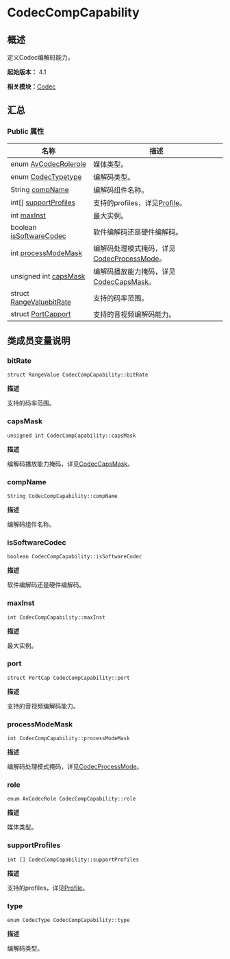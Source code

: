 # CodecCompCapability


## 概述

定义Codec编解码能力。

**起始版本：** 4.1

**相关模块：**[Codec](_codec_v20.md)


## 汇总


### Public 属性

| 名称 | 描述 | 
| -------- | -------- |
| enum [AvCodecRole](_codec_v20.md#avcodecrole)[role](#role) | 媒体类型。  | 
| enum [CodecType](_codec_v20.md#codectype)[type](#type) | 编解码类型。  | 
| String [compName](#compname) | 编解码组件名称。  | 
| int[] [supportProfiles](#supportprofiles) | 支持的profiles，详见[Profile](_codec_v20.md#profile)。  | 
| int [maxInst](#maxinst) | 最大实例。  | 
| boolean [isSoftwareCodec](#issoftwarecodec) | 软件编解码还是硬件编解码。  | 
| int [processModeMask](#processmodemask) | 编解码处理模式掩码，详见[CodecProcessMode](_codec_v20.md#codecprocessmode)。  | 
| unsigned int [capsMask](#capsmask) | 编解码播放能力掩码，详见[CodecCapsMask](_codec_v20.md#codeccapsmask)。  | 
| struct [RangeValue](_range_value_v20.md)[bitRate](#bitrate) | 支持的码率范围。  | 
| struct [PortCap](_port_cap_v20.md)[port](#port) | 支持的音视频编解码能力。  | 


## 类成员变量说明


### bitRate

```
struct RangeValue CodecCompCapability::bitRate
```
**描述**

支持的码率范围。


### capsMask

```
unsigned int CodecCompCapability::capsMask
```
**描述**

编解码播放能力掩码，详见[CodecCapsMask](_codec_v20.md#codeccapsmask)。


### compName

```
String CodecCompCapability::compName
```
**描述**

编解码组件名称。


### isSoftwareCodec

```
boolean CodecCompCapability::isSoftwareCodec
```
**描述**

软件编解码还是硬件编解码。


### maxInst

```
int CodecCompCapability::maxInst
```
**描述**

最大实例。


### port

```
struct PortCap CodecCompCapability::port
```
**描述**

支持的音视频编解码能力。


### processModeMask

```
int CodecCompCapability::processModeMask
```
**描述**

编解码处理模式掩码，详见[CodecProcessMode](_codec_v20.md#codecprocessmode)。


### role

```
enum AvCodecRole CodecCompCapability::role
```
**描述**

媒体类型。


### supportProfiles

```
int [] CodecCompCapability::supportProfiles
```
**描述**

支持的profiles，详见[Profile](_codec_v20.md#profile)。


### type

```
enum CodecType CodecCompCapability::type
```
**描述**

编解码类型。
